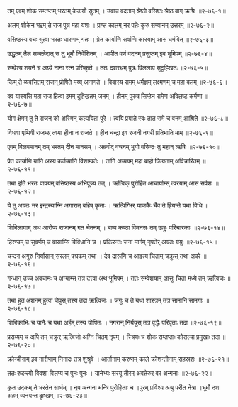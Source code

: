 तम् एवम् शोक सम्तप्तम् भरतम् केकयी सुतम् ।
उवाच वदताम् श्रेष्ठो वसिष्ठः श्रेष्ठ वाग् ऋषिः ॥२-७६-१॥

अलम् शोकेन भद्रम् ते राज पुत्र महा यशः ।
प्राप्त कालम् नर पतेः कुरु सम्यानम् उत्तरम् ॥२-७६-२॥

वसिष्ठस्य वचः श्रुत्वा भरतः धारणाम् गतः ।
प्रेत कार्याणि सर्वाणि कारयाम् आस धर्मवित् ॥२-७६-३॥

उद्धृतम् तैल सम्क्लेदात् स तु भूमौ निवेशितम् ।
आपीत वर्ण वदनम् प्रसुप्तम् इव भूमिपम् ॥२-७६-४॥

सम्वेश्य शयने च अग्र्ये नाना रत्न परिष्कृते ।
ततः दशरथम् पुत्रः विललाप सुदुह्खितः ॥२-७६-५॥

किम् ते व्यवसितम् राजन् प्रोषिते मय्य् अनागते ।
विवास्य रामम् धर्मज्ञम् लक्ष्मणम् च महा बलम् ॥२-७६-६॥

क्व यास्यसि महा राज हित्वा इमम् दुह्खितम् जनम् ।
हीनम् पुरुष सिम्हेन रामेण अक्लिष्ट कर्मणा ॥२-७६-७॥

योग क्षेमम् तु ते राजन् को अस्मिन् कल्पयिता पुरे ।
त्वयि प्रयाते स्वः तात रामे च वनम् आश्रिते ॥२-७६-८॥

विधवा पृथिवी राजम्स् त्वया हीना न राजते ।
हीन चन्द्रा इव रजनी नगरी प्रतिभाति माम् ॥२-७६-९॥

एवम् विलपमानम् तम् भरतम् दीन मानसम् ।
अब्रवीद् वचनम् भूयो वसिष्ठः तु महान् ऋषिः ॥२-७६-१०॥

प्रेत कार्याणि यानि अस्य कर्तव्यानि विशाम्पतेः ।
तानि अव्यग्रम् महा बाहो क्रियताम् अविचारितम् ॥२-७६-११॥

तथा इति भरतः वाक्यम् वसिष्ठस्य अभिपूज्य तत् ।
ऋत्विक् पुरोहित आचार्याम्स् त्वरयाम् आस सर्वशः ॥२-७६-१२॥

ये तु अग्रतः नर इन्द्रस्याग्नि अगारात् बहिष् कृताः ।
ऋत्विग्भिर् याजकैः चैव ते ह्रियन्ते यथा विधि ॥२-७६-१३॥

शिबिलायाम् अथ आरोप्य राजानम् गत चेतनम् ।
बाष्प कण्ठा विमनसः तम् ऊहुः परिचारकाः ॥२-७६-१४॥

हिरण्यम् च सुवर्णम् च वासाम्सि विविधानि च ।
प्रकिरन्तः जना मार्गम् नृपतेर् अग्रतः ययुः ॥२-७६-१५॥

चन्दन अगुरु निर्यासान् सरलम् पद्मकम् तथा ।
देव दारूणि च आहृत्य चिताम् चक्रुस् तथा अपरे ॥२-७६-१६॥

गन्धान् उच्च अवचामः च अन्याम्स् तत्र दत्त्वा अथ भूमिपम् ।
ततः सम्वेशयाम् आसुः चिता मध्ये तम् ऋत्विजः ॥२-७६-१७॥

तथा हुत अशनम् हुत्वा जेपुस् तस्य तदा ऋत्विजः ।
जगुः च ते यथा शास्त्रम् तत्र सामानि सामगाः ॥२-७६-१८॥

शिबिकाभिः च यानैः च यथा अर्हम् तस्य योषितः ।
नगरान् निर्ययुस् तत्र वृद्धैः परिवृताः तदा ॥२-७६-१९॥

प्रसव्यम् च अपि तम् चक्रुर् ऋत्विजो अग्नि चितम् नृपम् ।
स्त्रियः च शोक सम्तप्ताः कौसल्या प्रमुखाः तदा ॥२-७६-२०॥

क्रौन्चीनाम् इव नारीणाम् निनादः तत्र शुश्रुवे ।
आर्तानाम् करुणम् काले क्रोशन्तीनाम् सहस्रशः ॥२-७६-२१॥

ततः रुदन्त्यो विवशा विलप्य च पुनः पुनः ।
यानेभ्यः सरयू तीरम् अवतेरुर् वर अन्गनाः ॥२-७६-२२॥

कृत उदकम् ते भरतेन सार्धम् ।
नृप अन्गना मन्त्रि पुरोहिताः च ।पुरम् प्रविश्य अश्रु परीत नेत्रा ।भूमौ दश अहम् व्यनयन्त दुह्खम् ॥२-७६-२३॥

